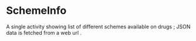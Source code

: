 # SchemeInfo
A single activity showing list of different schemes available on drugs ; JSON data is fetched from a web url .
